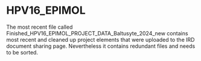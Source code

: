 # HPV16_EPIMOL
The most recent file called Finished_HPV16_EPIMOL_PROJECT_DATA_Baltusyte_2024_new contains most recent and cleaned up project elements that were uploaded to the IRD document sharing page. Nevertheless it contains redundant files and needs to be sorted.
